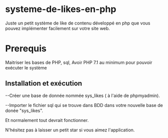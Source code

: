 # systeme-de-likes-en-php
Juste un petit système de like de contenu développé en php que vous pouvez implémenter facilement sur votre site web. 

# Prerequis
Maitriser les bases de PHP, sql,
Avoir PHP 7.1 au minimum pour pouvoir exécuter le système

## Installation et exécution
--Créer une base de donnée nommée sys_likes ( à l'aide de phpmyadmin). 

--Importer le fichier sql qui se trouve dans BDD dans votre nouvelle base de donée "sys_likes".

Et normalement tout devrait fonctionner.

N'hésitez pas à laisser un petit star si vous aimez l'application.
